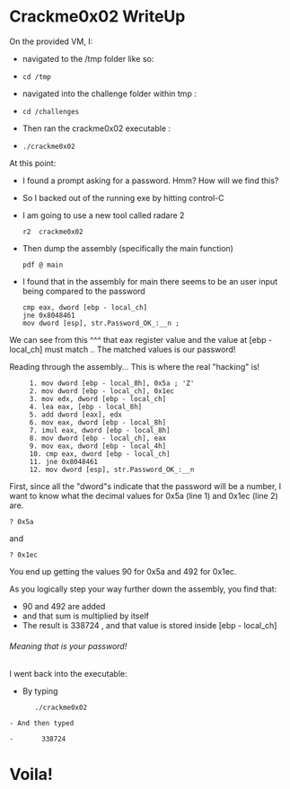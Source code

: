 # Crackme0x02 WriteUp


On the provided VM,  I:

  - navigated to the /tmp folder like so:

  -     cd /tmp
  - navigated into the challenge folder within tmp :

  -     cd /challenges
  - Then ran the crackme0x02 executable :

  -     ./crackme0x02


At this point:
  - I found a prompt asking for a password. Hmm? How will we find this?
  - So I backed out of the running exe by hitting control-C
  - I am going to use a new tool called radare 2

        r2  crackme0x02

  - Then dump the assembly (specifically the main function)

        pdf @ main
  - I found that in the assembly for main there seems to be an user input being compared to the password

        cmp eax, dword [ebp - local_ch]
        jne 0x8048461
        mov dword [esp], str.Password_OK_:__n ;

We can see from this ^^^ that eax register value and the value at [ebp - local_ch] must match .. The matched values is our password!


Reading through the assembly... This is where the real "hacking" is!

         1. mov dword [ebp - local_8h], 0x5a ; 'Z'
         2. mov dword [ebp - local_ch], 0x1ec
         3. mov edx, dword [ebp - local_ch]
         4. lea eax, [ebp - local_8h]
         5. add dword [eax], edx
         6. mov eax, dword [ebp - local_8h]
         7. imul eax, dword [ebp - local_8h]
         8. mov dword [ebp - local_ch], eax
         9. mov eax, dword [ebp - local_4h]
         10. cmp eax, dword [ebp - local_ch]
         11. jne 0x8048461
         12. mov dword [esp], str.Password_OK_:__n



First, since all the "dword"s indicate that the password will be a number, I want to know what the decimal values for 0x5a (line 1) and 0x1ec (line 2) are.

    ? 0x5a
and

    ? 0x1ec

You end up getting the values 90 for 0x5a and 492 for 0x1ec.

As you logically step your way further down the assembly, you find that:
   - 90 and 492 are added
   - and that sum is multiplied by itself
   - The result is 338724 , and that value is stored inside [ebp - local_ch]
###### Meaning that is your password!





I went back into the executable:

   - By typing

            ./crackme0x02
    - And then typed

    -       338724


# Voila!
